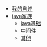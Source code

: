 * [我的自述](/ "我的自述")
* [java家族]()
    * [java基础](/java/base.md "java基础")
    * [中间件](/java/middleware.md "中间件")
    * [其他](/java/ "其他")